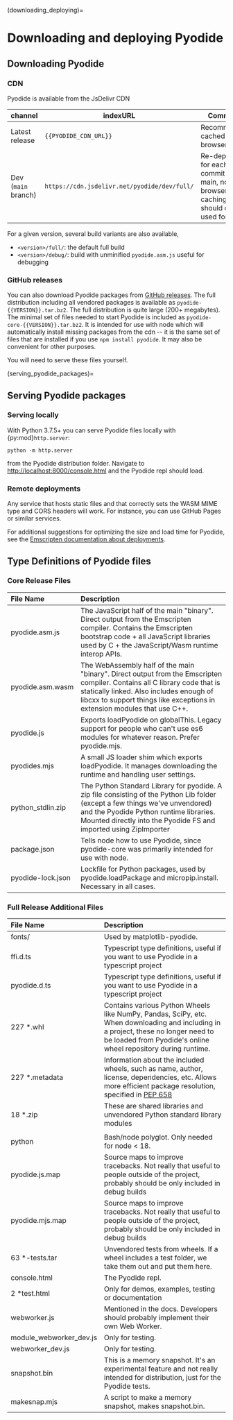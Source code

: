 (downloading_deploying)=

# Downloading and deploying Pyodide

## Downloading Pyodide

### CDN

Pyodide is available from the JsDelivr CDN

| channel             | indexURL                                     | Comments                                                                                 | REPL                                               |
| ------------------- | -------------------------------------------- | ---------------------------------------------------------------------------------------- | -------------------------------------------------- |
| Latest release      | `{{PYODIDE_CDN_URL}}`                        | Recommended, cached by the browser                                                       | [link](https://pyodide.org/en/stable/console.html) |
| Dev (`main` branch) | `https://cdn.jsdelivr.net/pyodide/dev/full/` | Re-deployed for each commit on main, no browser caching, should only be used for testing | [link](https://pyodide.org/en/latest/console.html) |

For a given version, several build variants are also available,

- `<version>/full/`: the default full build
- `<version>/debug/`: build with unminified `pyodide.asm.js` useful for debugging

### GitHub releases

You can also download Pyodide packages from [GitHub
releases](https://github.com/pyodide/pyodide/releases). The full distribution
including all vendored packages is available as `pyodide-{{VERSION}}.tar.bz2`.
The full distribution is quite large (200+ megabytes). The minimal set of files
needed to start Pyodide is included as `pyodide-core-{{VERSION}}.tar.bz2`. It is
intended for use with node which will automatically install missing packages
from the cdn -- it is the same set of files that are installed if you use `npm
install pyodide`. It may also be convenient for other purposes.

You will need to serve these files yourself.

(serving_pyodide_packages)=

## Serving Pyodide packages

### Serving locally

With Python 3.7.5+ you can serve Pyodide files locally with {py:mod}`http.server`:

```
python -m http.server
```

from the Pyodide distribution folder. Navigate to
[http://localhost:8000/console.html](http://localhost:8000/console.html) and
the Pyodide repl should load.

### Remote deployments

Any service that hosts static files and that correctly sets the WASM MIME type
and CORS headers will work. For instance, you can use GitHub Pages or similar
services.

For additional suggestions for optimizing the size and load time for Pyodide,
see the [Emscripten documentation about
deployments](https://emscripten.org/docs/compiling/Deploying-Pages.html).

## Type Definitions of Pyodide files


### Core Release Files

| File Name                 | Description |
|:--------------------------|:-----------
| pyodide.asm.js            | The JavaScript half of the main "binary". Direct output from the Emscripten compiler. Contains the Emscripten bootstrap code + all JavaScript libraries used by C + the JavaScript/Wasm runtime interop APIs. |
| pyodide.asm.wasm          | The WebAssembly half of the main "binary". Direct output from the Emscripten compiler. Contains all C library code that is statically linked. Also includes enough of libcxx to support things like exceptions in extension modules that use C++. |
| pyodide.js                | Exports loadPyodide on globalThis. Legacy support for people who can't use es6 modules for whatever reason. Prefer pyodide.mjs. |
| pyodides.mjs              | A small JS loader shim which exports loadPyodide. It manages downloading the runtime and handling user settings. |
| python_stdlin.zip         | The Python Standard Library for pyodide. A zip file consisting of the Python Lib folder (except a few things we've unvendored) and the Pyodide Python runtime libraries. Mounted directly into the Pyodide FS and imported using ZipImporter |
| package.json              | Tells node how to use Pyodide, since pyodide-core was primarily intended for use with node. |
| pyodide-lock.json         | Lockfile for Python packages, used by pyodide.loadPackage and micropip.install. Necessary in all cases. |

### Full Release Additional Files

| File Name                 | Description
|:--------------------------|:-----------
| fonts/                    | Used by matplotlib-pyodide.
| ffi.d.ts                  | Typescript type definitions, useful if you want to use Pyodide in a typescript project
| pyodide.d.ts              | Typescript type definitions, useful if you want to use Pyodide in a typescript project
| 227 *.whl                 | Contains various Python Wheels like NumPy, Pandas, SciPy, etc. When downloading and including in a project, these no longer need to be loaded from Pyodide's online wheel repository during runtime.
| 227 *.metadata            | Information about the included wheels, such as name, author, license, dependencies, etc. Allows more efficient package resolution, specified in [PEP 658](https://peps.python.org/pep-0658/)
| 18 *.zip                  | These are shared libraries and unvendored Python standard library modules
|                           |
| python                    | Bash/node polyglot. Only needed for node < 18.
| pyodide.js.map            | Source maps to improve tracebacks. Not really that useful to people outside of the project, probably should be only included in debug builds
| pyodide.mjs.map           | Source maps to improve tracebacks. Not really that useful to people outside of the project, probably should be only included in debug builds
| 63 *-tests.tar            | Unvendored tests from wheels. If a wheel includes a test folder, we take them out and put them here.
| console.html              | The Pyodide repl.
| 2 *test.html              | Only for demos, examples, testing or documentation
| webworker.js              | Mentioned in the docs. Developers should probably implement their own Web Worker.
| module_webworker_dev.js   | Only for testing.
| webworker_dev.js          | Only for testing.
| snapshot.bin              | This is a memory snapshot. It's an experimental feature and not really intended for distribution, just for the Pyodide tests.
| makesnap.mjs              | A script to make a memory snapshot, makes snapshot.bin.

